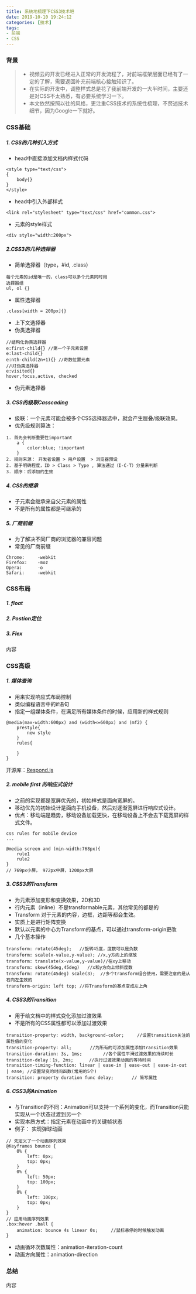 ```yaml
---
title: 系统地梳理下CSS3技术吧
date: 2019-10-10 19:24:12
categories: [技术]
tags:
- 前端
- CSS
---
```

### 背景
> - 视频云的开发已经进入正常的开发流程了，对前端框架层面已经有了一定的了解，需要返回补充前端核心接触知识了。
> - 在实际的开发中，调整样式总是花了我前端开发的一大半时间，主要还是对CSS不太熟悉，有必要系统学习一下。
> - 本文依然按照以往的风格，更注重CSS技术的系统性梳理，不赘述技术细节，因为Google一下就好。

### CSS基础
##### 1.  CSS的几种引入方式
- head中直接添加文档内样式代码

```
<style type="text/css">
{
    body{}
}
</style>
```
- head中引入外部样式

```
<link rel="stylesheet" type="text/css" href="common.css">
```

- 元素的style样式

```
<div style="width:200px">
```

##### 2.CSS3的几种选择器
- 简单选择器（type，#id, .class）

```
每个元素的id是唯一的，class可以多个元素同时用
选择器组
ul, ol {}
```
- 属性选择器

```
.class[width = 200px]{}
```
- 上下文选择器
- 伪类选择器

```
//结构化伪类选择器
e:first-child{} //第一个子元素设置
e:last-child{}
e:nth-child(2n+1){} //奇数位置元素
//UI伪类选择器
e:visited{}
hover,focus,active, checked
```
- 伪元素选择器

##### 3. CSS的级联Casscading
- 级联：一个元素可能会被多个CSS选择器选中，就会产生层叠/级联效果。
- 优先级规则算法：

```
1. 首先会判断重要性important
    a {
        color:blue; !important
    }
2. 规则来源： 开发者设置 > 用户设置  > 浏览器预设
2. 基于明确程度，ID > Class > Type , 算法通过（I-C-T）分量来判断
3. 顺序：后添加的生效
```
##### 4. CSS的继承
- 子元素会继承来自父元素的属性
- 不是所有的属性都是可继承的

##### 5. 厂商前缀
- 为了解决不同厂商的浏览器的兼容问题
- 常见的厂商前缀

```
Chrome:     -webkit
Firefox:    -moz
Opera:      -o
Safari:     -webkit
```

### CSS布局
##### 1. float

##### 2. Postion定位

##### 3. Flex
内容

### CSS高级
##### 1. 媒体查询
- 用来实现响应式布局控制
- 类似编程语言中的if语句
- 指定一组媒体条件，在满足所有媒体条件的时候，应用新的样式规则

```
@media(max-width:600px) and (width<=600px) and (mf2) {
    prestyle{
        new style
    }
    rules{

    }
}
```
开源库：[Respond.js](https://github.com/scottjehl/Respond/)

##### 2. mobile first 的响应式设计
- 之前的实现都是宽屏优先的，初始样式是面向宽屏的。
- 移动优先的初始设计是面向手机设备，然后对逐渐宽屏进行响应式设计。
- 优点：移动端是趋势，移动设备加载更快，在移动设备上不会去下载宽屏的样式文件。

```
css rules for mobile device 
...

@media screen and (min-width:768px){
    rule1
    rule2
}
// 769px小屏， 972px中屏，1200px大屏
```

##### 3. CSS3的Transform
- 为元素添加变形和变换效果，2D和3D
- 行内元素（inline）不是transformable元素，其他常见的都是的
- Transform 对于元素的内容，边框，边距等都会生效。
- 实质上是进行矩阵变换
- 默认以元素的中心为Transform的基点，可以通过transform-origin更改
- 几个基本操作

```
transform: rotate(45deg);   //旋转45度，度数可以是负数
transform: scale(x-value,y-value); //x,y方向上的缩放
transform: translate(x-value,y-value)//在xy上移动
transform: skew(45deg,45deg)   //x和y方向上倾斜度数
transform: rotate(45deg) scale(3);  //多个transform组合使用，需要注意的是从右向左生效的
transform-origin: left top; //将Transform的基点变成左上角
```

##### 4. CSS3的Transition
- 用于给文档中的样式变化添加过渡效果
- 不是所有的CSS属性都可以添加过渡效果

```
transition-property: width, background-color;     //设置transition关注的属性值的变化
transition-property: all;       //为所有的可添加属性添加transition效果
transition-duration: 3s, 1ms;        //各个属性平滑过渡效果的持续时长
transition-delay：1s, 2ms;      //执行过渡效果动画的等待时间
transition-timing-function: linear | ease-in | ease-out | ease-in-out | ease; //设置渐变的时间函数(常用的5个)
transition: property duration func delay;       // 简写属性
```

##### 6. CSS3的Animation
- 与Transition的不同：Animation可以支持一个系列的变化，而Transition只能实现从一个状态过渡到另一个
- 实现本质方式：指定元素在动画中的关键帧状态
- 例子： 实现弹球动画

```
// 先定义了一个动画序列效果
@Keyframes bounce {     
    0% {
        left: 0px;
        top: 0px;
    }
    0% {
        left: 50px;
        top: 100px;
    }
    0% {
        left: 100px;
        top: 0px;
    }
}
// 应用动画序列效果
.box:hover .ball {
    animation: bounce 4s linear 0s;     //鼠标悬停的时候触发动画
}
```
- 动画循环次数属性：animation-iteration-count
- 动画方向属性：animation-direction


### 总结
内容